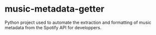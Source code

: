 # music-metadata-getter
Python project used to automate the extraction and formatting of music metadata from the Spotify API for developpers.
